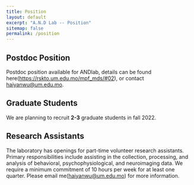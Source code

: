 ```yaml
---
title: Position
layout: default
excerpt: "A.N.D Lab -- Position"
sitemap: false
permalink: /position
---
```

## Postdoc Position

Postdoc position available for ANDlab, details can be found here(https://rskto.um.edu.mo/mpf_mds/#02), or contact haiyanwu@um.edu.mo.

## Graduate Students

We are planning to recruit **2-3** graduate students in fall 2022.


## Research Assistants

The laboratory has openings for part-time volunteer research assistants. Primary responsibilities include assisting in the collection, processing, and analysis of behavioral, psychophysiological, and neuroimaging data. We require a minimum commitment of 10 hours per week for at least one quarter. Please email me(<haiyanwu@um.edu.mo>) for more information.
